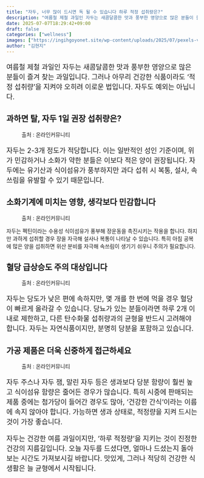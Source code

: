 ```yaml
---
title: "자두, 너무 많이 드시면 독 될 수 있습니다 하루 적정 섭취량은?"
description: "여름철 제철 과일인 자두는 새콤달콤한 맛과 풍부한 영양으로 많은 분들이 즐겨 찾는 과일입니다. 그러나 아무리 건강한 식품이라도 ‘적정 섭취량’을 지켜야 오히려 이로운 법입니다. 자두도 예외는 아닙니다."
date: 2025-07-07T18:29:42+09:00
draft: false
categories: ["wellness"]
images: ["https://ingihgoyonet.site/wp-content/uploads/2025/07/pexels-vovkapanda-6208157-683x1024.jpg", "https://ingihgoyonet.site/wp-content/uploads/2025/07/pexels-pixabay-255479-769x1024.jpg", "https://ingihgoyonet.site/wp-content/uploads/2025/07/pexels-greta-hoffman-9705823-1024x683.jpg", "https://ingihgoyonet.site/wp-content/uploads/2025/07/pexels-foodphotography-28280666-683x1024.jpg"]
author: "김현지"
---
```


<p style="font-size:18px">여름철 제철 과일인 자두는 새콤달콤한 맛과 풍부한 영양으로 많은 분들이 즐겨 찾는 과일입니다. 그러나 아무리 건강한 식품이라도 ‘적정 섭취량’을 지켜야 오히려 이로운 법입니다. 자두도 예외는 아닙니다.</p> <h2 >과하면 탈, 자두 1일 권장 섭취량은?</h2> <figure ><img src="https://ingihgoyonet.site/wp-content/uploads/2025/07/pexels-vovkapanda-6208157-683x1024.jpg" alt="" style="aspect-ratio:16/9;object-fit:cover"/><figcaption >출처 : 온라인커뮤니티</figcaption></figure> <p style="font-size:18px">자두는 2-3개 정도가 적당합니다. 이는 일반적인 성인 기준이며, 위가 민감하거나 소화가 약한 분들은 이보다 적은 양이 권장됩니다. 자두에는 유기산과 식이섬유가 풍부하지만 과다 섭취 시 복통, 설사, 속쓰림을 유발할 수 있기 때문입니다.</p> <h2 >소화기계에 미치는 영향, 생각보다 민감합니다</h2> <figure ><img src="https://ingihgoyonet.site/wp-content/uploads/2025/07/pexels-pixabay-255479-769x1024.jpg" alt="" style="aspect-ratio:16/9;object-fit:cover"/><figcaption >출처 : 온라인커뮤니티</figcaption></figure> <p>자두는 펙틴이라는 수용성 식이섬유가 풍부해 장운동을 촉진시키는 작용을 합니다. 하지만 과하게 섭취할 경우 장을 자극해 설사나 복통이 나타날 수 있습니다. 특히 아침 공복에 많은 양을 섭취하면 위산 분비를 자극해 속쓰림이 생기기 쉬우니 주의가 필요합니다.</p> <h2 >혈당 급상승도 주의 대상입니다</h2> <figure ><img src="https://ingihgoyonet.site/wp-content/uploads/2025/07/pexels-greta-hoffman-9705823-1024x683.jpg" alt="" style="aspect-ratio:16/9;object-fit:cover"/><figcaption >출처 : 온라인커뮤니티</figcaption></figure> <p style="font-size:18px">자두는 당도가 낮은 편에 속하지만, 몇 개를 한 번에 먹을 경우 혈당이 빠르게 올라갈 수 있습니다. 당뇨가 있는 분들이라면 하루 2개 이내로 제한하고, 다른 탄수화물 섭취량과의 균형을 반드시 고려해야 합니다. 자두는 자연식품이지만, 분명히 당분을 포함하고 있습니다.</p> <h2 >가공 제품은 더욱 신중하게 접근하세요</h2> <figure ><img src="https://ingihgoyonet.site/wp-content/uploads/2025/07/pexels-foodphotography-28280666-683x1024.jpg" alt="" style="aspect-ratio:16/9;object-fit:cover"/><figcaption >출처 : 온라인커뮤니티</figcaption></figure> <p style="font-size:18px">자두 주스나 자두 잼, 말린 자두 등은 생과보다 당분 함량이 훨씬 높고 식이섬유 함량은 줄어든 경우가 많습니다. 특히 시중에 판매되는 제품 중에는 첨가당이 들어간 경우도 많아, ‘건강한 간식’이라는 이름에 속지 않아야 합니다. 가능하면 생과 상태로, 적정량을 지켜 드시는 것이 가장 좋습니다.</p> <p style="font-size:18px">자두는 건강한 여름 과일이지만, ‘하루 적정량’을 지키는 것이 진정한 건강의 지름길입니다. 오늘 자두를 드셨다면, 얼마나 드셨는지 돌아보는 시간도 가져보시길 바랍니다. 맛있게, 그러나 적당히 건강한 식생활은 늘 균형에서 시작됩니다.</p>